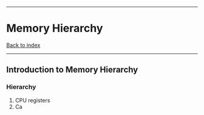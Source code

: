 
---
# Memory Hierarchy

[Back to index](../index.md)

---
## Introduction to Memory Hierarchy
### Hierarchy
1. CPU registers
2. Ca
